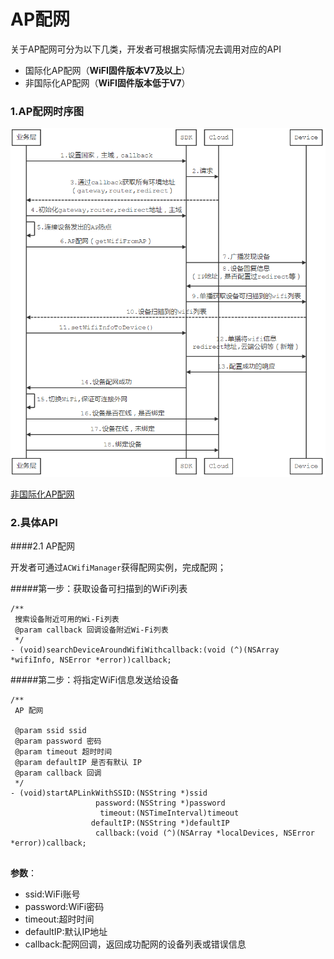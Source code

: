 # AP配网

关于AP配网可分为以下几类，开发者可根据实际情况去调用对应的API

- 国际化AP配网（**WiFI固件版本V7及以上**）
- 非国际化AP配网（**WiFI固件版本低于V7**）

### 1.AP配网时序图

![AP配网流程](pictures/AP配网流程.png)

[非国际化AP配网](http://docs.ablecloud.cn/current/android/site/guide_android/ablelink/#ap%E6%A8%A1%E5%BC%8F%E9%85%8D%E7%BD%91)

### 2.具体API

####2.1 AP配网

开发者可通过`ACWifiManager`获得配网实例，完成配网；

#####第一步：获取设备可扫描到的WiFi列表

```objc
/**
 搜索设备附近可用的Wi-Fi列表
 @param callback 回调设备附近Wi-Fi列表
 */
- (void)searchDeviceAroundWifiWithcallback:(void (^)(NSArray *wifiInfo, NSError *error))callback;

```

#####第二步：将指定WiFi信息发送给设备

```objc
/**
 AP 配网

 @param ssid ssid
 @param password 密码
 @param timeout 超时时间
 @param defaultIP 是否有默认 IP
 @param callback 回调
 */
- (void)startAPLinkWithSSID:(NSString *)ssid
                   password:(NSString *)password
                    timeout:(NSTimeInterval)timeout
                  defaultIP:(NSString *)defaultIP
                   callback:(void (^)(NSArray *localDevices, NSError *error))callback;
     
```

**参数**：

- ssid:WiFi账号
- password:WiFi密码
- timeout:超时时间
- defaultIP:默认IP地址
- callback:配网回调，返回成功配网的设备列表或错误信息
